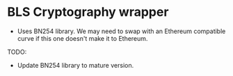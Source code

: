 # BLS Cryptography wrapper

* Uses BN254 library. We may need to swap with an Ethereum compatible curve if
  this one doesn't make it to Ethereum.

TODO:

* Update BN254 library to mature version.
